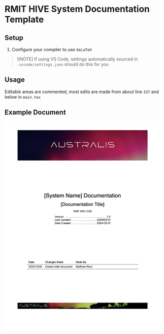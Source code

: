# RMIT HIVE System Documentation Template

## Setup

1. Configure your compiler to use `XeLaTeX`

> ![NOTE]
> If using VS Code, settings automatically sourced in `.vscode/settings.json` should do this for you

## Usage

Editable areas are commented, most edits are made from about line `337` and below in `main.tex`

## Example Document

![Front page screenshot](docs/example.png)
